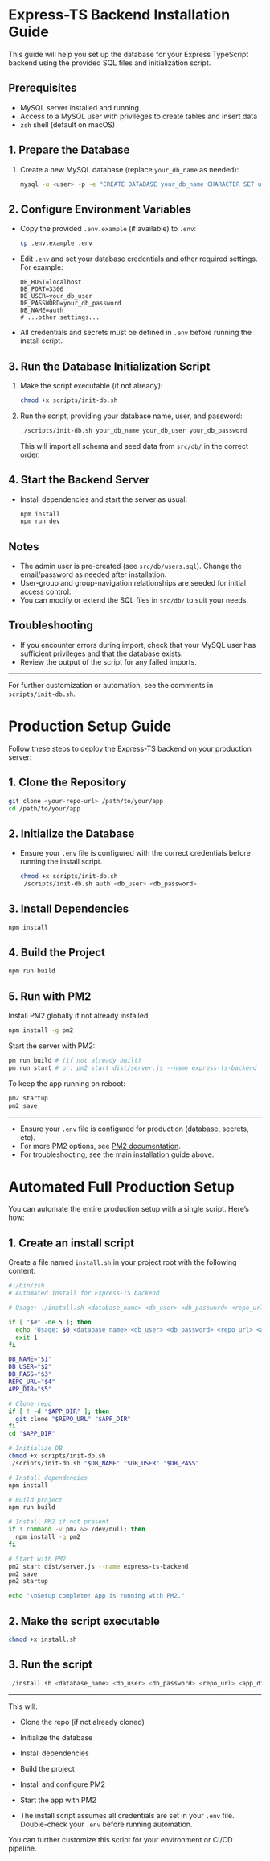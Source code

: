 # Express-TS Backend Installation Guide

This guide will help you set up the database for your Express TypeScript backend using the provided SQL files and initialization script.

## Prerequisites
- MySQL server installed and running
- Access to a MySQL user with privileges to create tables and insert data
- `zsh` shell (default on macOS)

## 1. Prepare the Database
1. Create a new MySQL database (replace `your_db_name` as needed):
   ```zsh
   mysql -u <user> -p -e "CREATE DATABASE your_db_name CHARACTER SET utf8mb4 COLLATE utf8mb4_0900_ai_ci;"
   ```

## 2. Configure Environment Variables
- Copy the provided `.env.example` (if available) to `.env`:
  ```zsh
  cp .env.example .env
  ```
- Edit `.env` and set your database credentials and other required settings. For example:
  ```env
  DB_HOST=localhost
  DB_PORT=3306
  DB_USER=your_db_user
  DB_PASSWORD=your_db_password
  DB_NAME=auth
  # ...other settings...
  ```
- All credentials and secrets must be defined in `.env` before running the install script.

## 3. Run the Database Initialization Script
1. Make the script executable (if not already):
   ```zsh
   chmod +x scripts/init-db.sh
   ```
2. Run the script, providing your database name, user, and password:
   ```zsh
   ./scripts/init-db.sh your_db_name your_db_user your_db_password
   ```
   This will import all schema and seed data from `src/db/` in the correct order.

## 4. Start the Backend Server
- Install dependencies and start the server as usual:
   ```zsh
   npm install
   npm run dev
   ```

## Notes
- The admin user is pre-created (see `src/db/users.sql`). Change the email/password as needed after installation.
- User-group and group-navigation relationships are seeded for initial access control.
- You can modify or extend the SQL files in `src/db/` to suit your needs.

## Troubleshooting
- If you encounter errors during import, check that your MySQL user has sufficient privileges and that the database exists.
- Review the output of the script for any failed imports.

---

For further customization or automation, see the comments in `scripts/init-db.sh`.

# Production Setup Guide

Follow these steps to deploy the Express-TS backend on your production server:

## 1. Clone the Repository
```zsh
git clone <your-repo-url> /path/to/your/app
cd /path/to/your/app
```

## 2. Initialize the Database
- Ensure your `.env` file is configured with the correct credentials before running the install script.
  ```zsh
  chmod +x scripts/init-db.sh
  ./scripts/init-db.sh auth <db_user> <db_password>
  ```

## 3. Install Dependencies
```zsh
npm install
```

## 4. Build the Project
```zsh
npm run build
```

## 5. Run with PM2
Install PM2 globally if not already installed:
```zsh
npm install -g pm2
```
Start the server with PM2:
```zsh
pm run build # (if not already built)
pm run start # or: pm2 start dist/server.js --name express-ts-backend
```
To keep the app running on reboot:
```zsh
pm2 startup
pm2 save
```

---

- Ensure your `.env` file is configured for production (database, secrets, etc).
- For more PM2 options, see [PM2 documentation](https://pm2.keymetrics.io/).
- For troubleshooting, see the main installation guide above.

# Automated Full Production Setup

You can automate the entire production setup with a single script. Here’s how:

## 1. Create an install script
Create a file named `install.sh` in your project root with the following content:

```zsh
#!/bin/zsh
# Automated install for Express-TS backend

# Usage: ./install.sh <database_name> <db_user> <db_password> <repo_url> <app_dir>

if [ "$#" -ne 5 ]; then
  echo "Usage: $0 <database_name> <db_user> <db_password> <repo_url> <app_dir>"
  exit 1
fi

DB_NAME="$1"
DB_USER="$2"
DB_PASS="$3"
REPO_URL="$4"
APP_DIR="$5"

# Clone repo
if [ ! -d "$APP_DIR" ]; then
  git clone "$REPO_URL" "$APP_DIR"
fi
cd "$APP_DIR"

# Initialize DB
chmod +x scripts/init-db.sh
./scripts/init-db.sh "$DB_NAME" "$DB_USER" "$DB_PASS"

# Install dependencies
npm install

# Build project
npm run build

# Install PM2 if not present
if ! command -v pm2 &> /dev/null; then
  npm install -g pm2
fi

# Start with PM2
pm2 start dist/server.js --name express-ts-backend
pm2 save
pm2 startup

echo "\nSetup complete! App is running with PM2."
```

## 2. Make the script executable
```zsh
chmod +x install.sh
```

## 3. Run the script
```zsh
./install.sh <database_name> <db_user> <db_password> <repo_url> <app_dir>
```

---

This will:
- Clone the repo (if not already cloned)
- Initialize the database
- Install dependencies
- Build the project
- Install and configure PM2
- Start the app with PM2

- The install script assumes all credentials are set in your `.env` file. Double-check your `.env` before running automation.

You can further customize this script for your environment or CI/CD pipeline.
